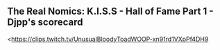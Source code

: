## The Real Nomics: K.I.S.S - Hall of Fame Part 1 - Djpp's scorecard
<https://clips.twitch.tv/UnusualBloodyToadWOOP-xn91rd1VXpPf4DH9>
